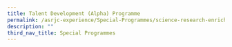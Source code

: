 ```yaml
---
title: Talent Development (Alpha) Programme
permalink: /asrjc-experience/Special-Programmes/science-research-enrichment-programme/
description: ""
third_nav_title: Special Programmes
---
```

